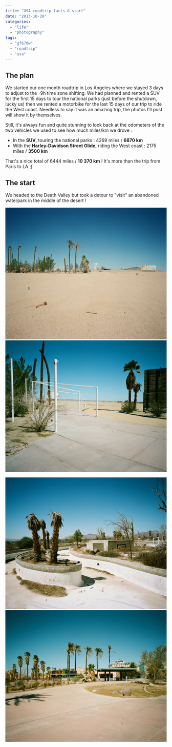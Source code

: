 ```yaml
---
title: "USA roadtrip facts & start"
date: "2013-10-20"
categories: 
  - "life"
  - "photography"
tags: 
  - "gf670w"
  - "roadtrip"
  - "usa"
---
```


## The plan

We started our one month roadtrip in Los Angeles where we stayed 3 days to adjust to the -9h time zone shifting. We had planned and rented a SUV for the first 15 days to tour the national parks (just before the shutdown, lucky us) then we rented a motorbike for the last 15 days of our trip to ride the West coast. Needless to say it was an amazing trip, the photos I'll post will show it by themselves.

Still, it's always fun and quite stunning to look back at the odometers of the two vehicles we used to see how much miles/km we drove :

- In the **SUV**, touring the national parks : 4269 miles / **6870 km**
- With the **Harley-Davidson Street Glide**, riding the West coast : 2175 miles / **3500 km**

That's a nice total of 6444 miles / **10 370 km** ! It's more than the trip from Paris to LA ;)

## The start

We headed to the Death Valley but took a detour to "visit" an abandoned waterpark in the middle of the desert !

[![39240010](images/39240010-1024x835.jpg)](http://www.ultrabug.fr/wordpress/wp-content/uploads/2013/10/39240010.jpg)[![39170001](images/39170001-1024x835.jpg)](http://www.ultrabug.fr/wordpress/wp-content/uploads/2013/10/39170001.jpg)

[![39170006](images/39170006-1024x835.jpg)](http://www.ultrabug.fr/wordpress/wp-content/uploads/2013/10/39170006.jpg)[![39170004](images/39170004-1024x835.jpg)](http://www.ultrabug.fr/wordpress/wp-content/uploads/2013/10/39170004.jpg)
